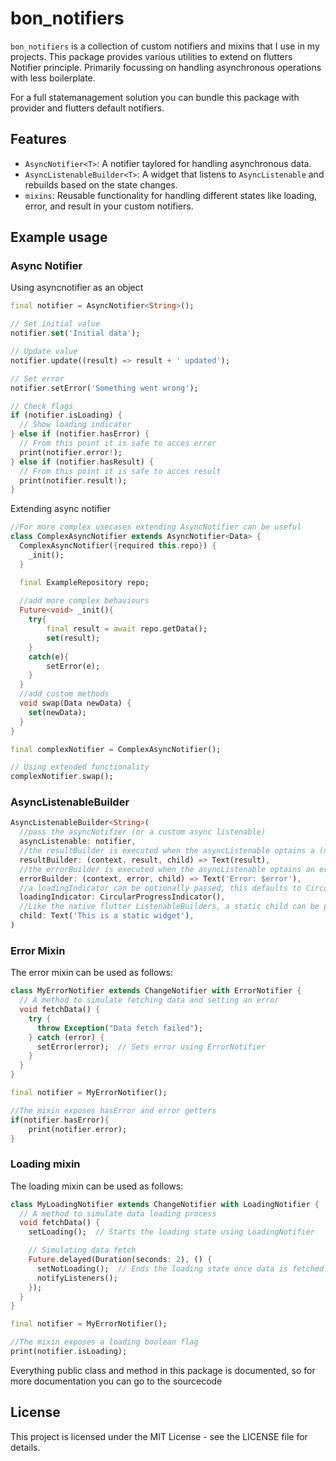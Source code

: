 # bon_notifiers

`bon_notifiers` is a collection of custom notifiers and mixins that I use in my projects. This package provides various utilities to extend on flutters Notifier principle. Primarily focussing on handling asynchronous operations with less boilerplate.

For a full statemanagement solution you can bundle this package with provider and flutters default notifiers.

## Features

- `AsyncNotifier<T>`: A notifier taylored for handling asynchronous data.
- `AsyncListenableBuilder<T>`: A widget that listens to `AsyncListenable` and rebuilds based on the state changes.
- `mixins`: Reusable functionality for handling different states like loading, error, and result in your custom notifiers.

## Example usage
### Async Notifier
Using asyncnotifier as an object
```dart
final notifier = AsyncNotifier<String>();

// Set initial value
notifier.set('Initial data');

// Update value
notifier.update((result) => result + ' updated');

// Set error
notifier.setError('Something went wrong');

// Check flags
if (notifier.isLoading) {
  // Show loading indicator
} else if (notifier.hasError) {
  // From this point it is safe to acces error
  print(notifier.error!);
} else if (notifier.hasResult) {
  // From this point it is safe to acces result
  print(notifier.result!);
}
```
Extending async notifier
```dart
//For more complex usecases extending AsyncNotifier can be useful
class ComplexAsyncNotifier extends AsyncNotifier<Data> {
  ComplexAsyncNotifier({required this.repo}) {
    _init();
  }

  final ExampleRepository repo;
  
  //add more complex behaviours
  Future<void> _init(){
    try{
        final result = await repo.getData();
        set(result);
    }
    catch(e){
        setError(e);
    }
  }
  //add custom methods
  void swap(Data newData) {
    set(newData);
  }
}

final complexNotifier = ComplexAsyncNotifier();

// Using extended functionality
complexNotifier.swap();
```

### AsyncListenableBuilder
```dart
AsyncListenableBuilder<String>(
  //pass the asyncNotifier (or a custom async listenable)
  asyncListenable: notifier,
  //the resultBuilder is executed when the asyncListenable optains a (new) result
  resultBuilder: (context, result, child) => Text(result),
  //the errorBuilder is executed when the asyncListenable optains an error
  errorBuilder: (context, error, child) => Text('Error: $error'),
  //a loadingIndicator can be optionally passed, this defaults to CircularProgressIndicator.adaptive
  loadingIndicator: CircularProgressIndicator(),
  //Like the native flutter ListenableBuilders, a static child can be provided if a part of the widget tree is not dependant on the notifier
  child: Text('This is a static widget'),
)
```

### Error Mixin
The error mixin can be used as follows:
```dart
class MyErrorNotifier extends ChangeNotifier with ErrorNotifier {
  // A method to simulate fetching data and setting an error
  void fetchData() {
    try {
      throw Exception("Data fetch failed");
    } catch (error) {
      setError(error);  // Sets error using ErrorNotifier
    }
  }
}

final notifier = MyErrorNotifier();

//The mixin exposes hasError and error getters
if(notifier.hasError){
    print(notifier.error);
}
```
### Loading mixin
The loading mixin can be used as follows:
```dart
class MyLoadingNotifier extends ChangeNotifier with LoadingNotifier {
  // A method to simulate data loading process
  void fetchData() {
    setLoading();  // Starts the loading state using LoadingNotifier

    // Simulating data fetch
    Future.delayed(Duration(seconds: 2), () {
      setNotLoading();  // Ends the loading state once data is fetched
      notifyListeners();
    });
  }
}

final notifier = MyErrorNotifier();

//The mixin exposes a loading boolean flag
print(notifier.isLoading);
```

Everything public class and method in this package is documented, so for more documentation you can go to the sourcecode

## License
This project is licensed under the MIT License - see the LICENSE file for details.